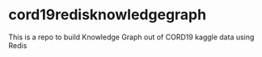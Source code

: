 # cord19redisknowledgegraph
This is a repo to build Knowledge Graph out of CORD19 kaggle data using Redis
